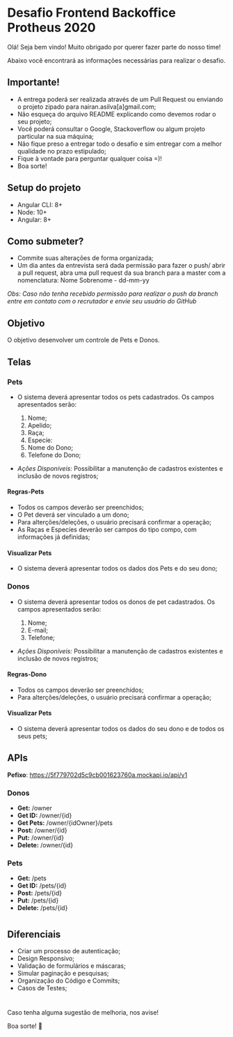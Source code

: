 # Desafio Frontend Backoffice Protheus 2020

Olá! Seja bem vindo! Muito obrigado por querer fazer parte do nosso time! 

Abaixo você encontrará as informações necessárias para realizar o desafio.

## Importante!

- A entrega poderá ser realizada através de um Pull Request ou enviando o projeto zipado para nairan.asilva[a]gmail.com;
- Não esqueça do arquivo README explicando como devemos rodar o seu projeto;
- Você poderá consultar o Google, Stackoverflow ou algum projeto particular na sua máquina;
- Não fique preso a entregar todo o desafio e sim entregar com a melhor qualidade no prazo estipulado; 
- Fique à vontade para perguntar qualquer coisa =)!
- Boa sorte!

## Setup do projeto

- Angular CLI: 8+
- Node: 10+
- Angular: 8+

## Como submeter?

- Commite suas alterações de forma organizada;
- Um dia antes da entrevista será dada permissão para fazer o push/ abrir a pull request, abra uma pull request da sua branch para a master com a nomenclatura: Nome Sobrenome - dd-mm-yy

_Obs: Caso não tenha recebido permissão para realizar o push da branch entre em contato com o recrutador e envie seu usuário do GitHub_

## Objetivo

O objetivo desenvolver um controle de Pets e Donos.

## Telas

### Pets

- O sistema deverá apresentar todos os pets cadastrados. Os campos apresentados serão:
	1. Nome;
	2. Apelido;
	3. Raça;
	4. Especíe:
	5. Nome do Dono;
	6. Telefone do Dono;

- *Ações Disponíveis:* Possibilitar a manutenção de cadastros existentes e inclusão de novos registros;

#### Regras-Pets
- Todos os campos deverão ser preenchidos;
- O Pet deverá ser vinculado a um dono;
- Para alterções/deleções, o usuário precisará confirmar a operação;
- As Raças e Especíes deverão ser campos do tipo compo, com informações já definidas;

#### Visualizar Pets
- O sistema deverá apresentar todos os dados dos Pets e do seu dono;

### Donos

- O sistema deverá apresentar todos os donos de pet cadastrados. Os campos apresentados serão:
	1. Nome;
	2. E-mail;
	3. Telefone;

- *Ações Disponíveis:* Possibilitar a manutenção de cadastros existentes e inclusão de novos registros;

#### Regras-Dono
- Todos os campos deverão ser preenchidos;
- Para alterções/deleções, o usuário precisará confirmar a operação;

#### Visualizar Pets
- O sistema deverá apresentar todos os dados do seu dono e de todos os seus pets;


## APIs

**Pefixo**: https://5f779702d5c9cb001623760a.mockapi.io/api/v1

### Donos
- **Get:** /owner
- **Get ID:** /owner/{id}
- **Get Pets:** /owner/{idOwner}/pets
- **Post:** /owner/{id}
- **Put:** /owner/{id}
- **Delete:** /owner/{id}

### Pets
- **Get:** /pets
- **Get ID:** /pets/{id}
- **Post:** /pets/{id}
- **Put:** /pets/{id}
- **Delete:** /pets/{id}

#

## Diferenciais
- Criar um processo de autenticação;
- Design Responsivo;
- Validação de formulários e máscaras;
- Simular paginação e pesquisas;
- Organização do Código e Commits;
- Casos de Testes;


#

Caso tenha alguma sugestão de melhoria, nos avise!

Boa sorte! :blue_heart:
